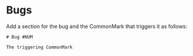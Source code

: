 Bugs
====

Add a section for the bug and the CommonMark that triggers it as 
follows:

```
# Bug #NUM

The triggering CommonMark
```





